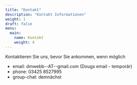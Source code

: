 ```yaml
---
title: "Kontakt"
description: "Kontakt Informationen"
weight: 1
draft: false
menu:
  main:
    name: Kontakt
    weight: 4
---
```


Kontaktieren Sie uns, bevor Sie ankommen, wenn möglich

- email: dmwebb--AT--gmail.com (Dougs email - temporär)
- phone: 03425 8527995
- group-chat: demnächst
